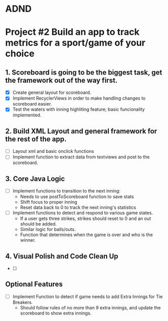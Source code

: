 # ADND
Project #2  Build an app to track metrics for a sport/game of your choice
=======
## 1. Scoreboard is going to be the biggest task, get the framework out of the way first.
  - [x] Create general layout for scoreboard.
  - [x] Implement RecyclerViews in order to make handling changes to scoreboard easier.
  - [x] Test the waters with inning highliting feature; basic funcionality implemented.
## 2. Build XML Layout and general framework for the rest of the app.
- [ ] Layout xml and basic onclick functions
- [ ] Implement function to extract data from textviews and post to the scoreboard.
## 3. Core Java Logic
- [ ] Implement functions to transition to the next inning:
    - Needs to use postToScoreboard function to save stats
    - Shift focus to proper inning
    - Reset data back to 0 to track the next inning's statistics
- [ ] Implement functions to detect and respond to various game states.
    - If a user gets three strikes, strikes should reset to 0 and an out should be added.
    - Similar logic for balls/outs.
    - Function that determines when the game is over and who is the winner.
## 4. Visual Polish and Code Clean Up
  - [ ]
## Optional Features
- [ ] Implement Function to detect if game needs to add Extra Innings for Tie Breakers.
    - Should follow rules of no more than 9 extra innings, and update the scoreboard to show extra innings.
